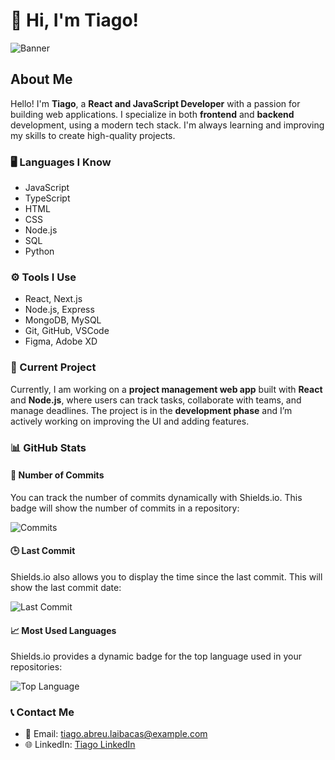 # 👋 Hi, I'm Tiago!

![Banner](https://your-image-url.com) <!-- Replace with your image URL -->

## About Me

Hello! I'm **Tiago**, a **React and JavaScript Developer** with a passion for building web applications. I specialize in both **frontend** and **backend** development, using a modern tech stack. I'm always learning and improving my skills to create high-quality projects.

### 🖥️ Languages I Know

- JavaScript
- TypeScript
- HTML
- CSS
- Node.js
- SQL
- Python

### ⚙️ Tools I Use

- React, Next.js
- Node.js, Express
- MongoDB, MySQL
- Git, GitHub, VSCode
- Figma, Adobe XD

### 🚀 Current Project

Currently, I am working on a **project management web app** built with **React** and **Node.js**, where users can track tasks, collaborate with teams, and manage deadlines. The project is in the **development phase** and I’m actively working on improving the UI and adding features.

### 📊 GitHub Stats

#### 📅 Number of Commits

You can track the number of commits dynamically with Shields.io. This badge will show the number of commits in a repository:

![Commits](https://img.shields.io/github/commit-activity/m/tiago-laibacas/your-repo?style=flat-square)

#### 🕒 Last Commit

Shields.io also allows you to display the time since the last commit. This will show the last commit date:

![Last Commit](https://img.shields.io/github/last-commit/tiago-laibacas/your-repo?style=flat-square)

#### 📈 Most Used Languages

Shields.io provides a dynamic badge for the top language used in your repositories:

![Top Language](https://img.shields.io/github/languages/top/tiago-laibacas/your-repo?style=flat-square)

### 📞 Contact Me

- 📧 Email: [tiago.abreu.laibacas@example.com](mailto:tiago.abreu.laibacas@example.com)
- 🌐 LinkedIn: [Tiago LinkedIn](https://www.linkedin.com/in/tiago-laibacas/)
